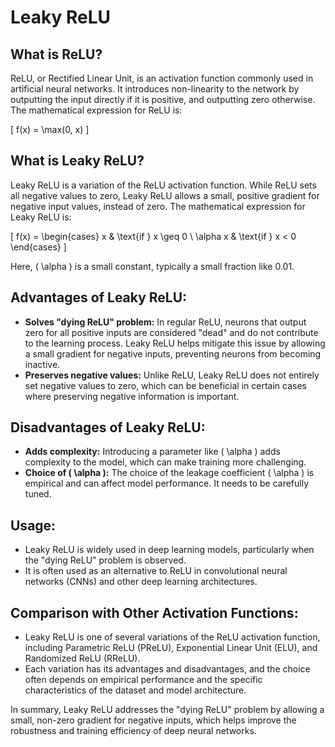 # Leaky ReLU

## What is ReLU?

ReLU, or Rectified Linear Unit, is an activation function commonly used in artificial neural networks. It introduces non-linearity to the network by outputting the input directly if it is positive, and outputting zero otherwise. The mathematical expression for ReLU is:

\[ f(x) = \max(0, x) \]

## What is Leaky ReLU?

Leaky ReLU is a variation of the ReLU activation function. While ReLU sets all negative values to zero, Leaky ReLU allows a small, positive gradient for negative input values, instead of zero. The mathematical expression for Leaky ReLU is:

\[ f(x) = \begin{cases} 
  x & \text{if } x \geq 0 \\
  \alpha x & \text{if } x < 0 
\end{cases} \]

Here, \( \alpha \) is a small constant, typically a small fraction like 0.01.

## Advantages of Leaky ReLU:

- **Solves "dying ReLU" problem:** In regular ReLU, neurons that output zero for all positive inputs are considered "dead" and do not contribute to the learning process. Leaky ReLU helps mitigate this issue by allowing a small gradient for negative inputs, preventing neurons from becoming inactive.
- **Preserves negative values:** Unlike ReLU, Leaky ReLU does not entirely set negative values to zero, which can be beneficial in certain cases where preserving negative information is important.

## Disadvantages of Leaky ReLU:

- **Adds complexity:** Introducing a parameter like \( \alpha \) adds complexity to the model, which can make training more challenging.
- **Choice of \( \alpha \):** The choice of the leakage coefficient \( \alpha \) is empirical and can affect model performance. It needs to be carefully tuned.

## Usage:

- Leaky ReLU is widely used in deep learning models, particularly when the "dying ReLU" problem is observed.
- It is often used as an alternative to ReLU in convolutional neural networks (CNNs) and other deep learning architectures.

## Comparison with Other Activation Functions:

- Leaky ReLU is one of several variations of the ReLU activation function, including Parametric ReLU (PReLU), Exponential Linear Unit (ELU), and Randomized ReLU (RReLU).
- Each variation has its advantages and disadvantages, and the choice often depends on empirical performance and the specific characteristics of the dataset and model architecture.

In summary, Leaky ReLU addresses the "dying ReLU" problem by allowing a small, non-zero gradient for negative inputs, which helps improve the robustness and training efficiency of deep neural networks.
